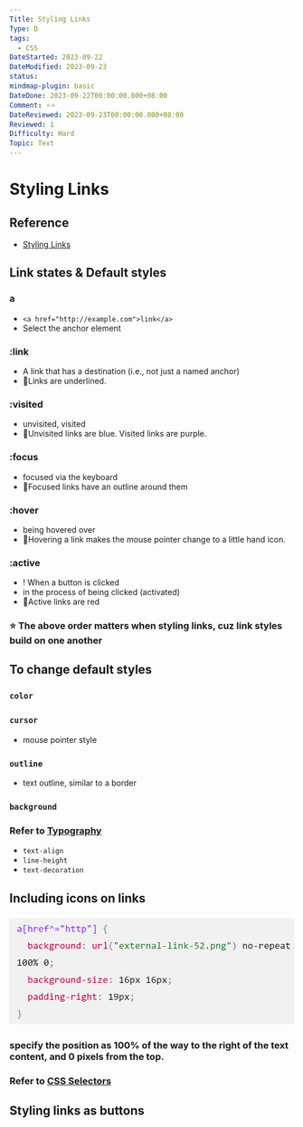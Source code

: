 ```yaml
---
Title: Styling Links
Type: D
tags:
  - CSS
DateStarted: 2023-09-22
DateModified: 2023-09-23
status:
mindmap-plugin: basic
DateDone: 2023-09-22T00:00:00.000+08:00
Comment: ⭐⭐
DateReviewed: 2023-09-23T00:00:00.000+08:00
Reviewed: 1
Difficulty: Hard
Topic: Text
---
```


# Styling Links

## Reference 
- [Styling Links](https://developer.mozilla.org/en-US/docs/Learn/CSS/Styling_text/Styling_links#lets_look_at_some_links)

## Link states & Default styles

### **a**

- `<a href="http://example.com">link</a>`
- Select the anchor element

### **:link**

- A link that has a destination (i.e., not just a named anchor)
- 📌Links are underlined.

### **:visited**

- unvisited, visited
- 📌Unvisited links are blue. Visited links are purple.

### **:focus**

- focused via the keyboard
- 📌Focused links have an outline around them

### **:hover**

- being hovered over
- 📌Hovering a link makes the mouse pointer change to a little hand icon.

### **:active**

- ! When a button is clicked
- in the process of being clicked (activated)
- 📌Active links are red

### ⭐ The above order matters when styling links, cuz link styles build on one another

## To change default styles

### `color`

### `cursor`

- mouse pointer style

### `outline`

- text outline, similar to a border

### `background`

### Refer to [Typography](Typography.md)

- `text-align`
- `line-height`
- `text-decoration`

## Including icons on links

### ![](z-Assets/Paste%20image%201695366049825image.png)

### specify the position as 100% of the way to the right of the text content, and 0 pixels from the top.

### Refer to [CSS Selectors](CSS%20Selectors.md)

## Styling links as buttons
